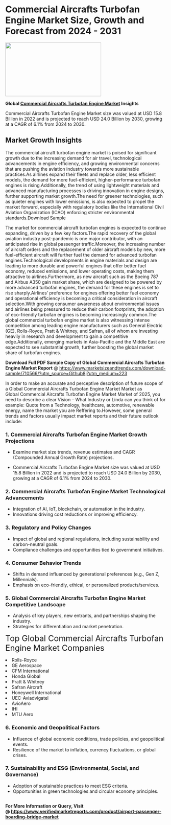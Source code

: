 <H1>Commercial Aircrafts Turbofan Engine Market Size, Growth and Forecast from 2024 - 2031</H1><img class="aligncenter size-medium wp-image-584254" src="https://thirdeyenews.in/wp-content/uploads/2024/09/Global-Market-Research-300x168.jpeg" alt="" width="300" height="168" /><p><strong>Global&nbsp;<a href="https://www.marketsizeandtrends.com/download-sample/710566/?utm_source=Github8j?utm_medium=223">Commercial Aircrafts Turbofan Engine Market</a> Insights</strong></p><p>Commercial Aircrafts Turbofan Engine Market size was valued at USD 15.8 Billion in 2022 and is projected to reach USD 24.0 Billion by 2030, growing at a CAGR of 6.1% from 2024 to 2030.</p><p><h2>Market Growth Insights</h2> <p>The commercial aircraft turbofan engine market is poised for significant growth due to the increasing demand for air travel, technological advancements in engine efficiency, and growing environmental concerns that are pushing the aviation industry towards more sustainable practices.As airlines expand their fleets and replace older, less efficient models, the demand for more fuel-efficient, higher-performance turbofan engines is rising.Additionally, the trend of using lightweight materials and advanced manufacturing processes is driving innovation in engine designs, further supporting market growth.The need for greener technologies, such as quieter engines with lower emissions, is also expected to propel the market forward, especially with regulatory bodies like the International Civil Aviation Organization (ICAO) enforcing stricter environmental standards.Download Sample</p> <p>The market for commercial aircraft turbofan engines is expected to continue expanding, driven by a few key factors.The rapid recovery of the global aviation industry post-pandemic is one major contributor, with an anticipated rise in global passenger traffic.Moreover, the increasing number of aircraft orders and the replacement of older aircraft models by new, more fuel-efficient aircraft will further fuel the demand for advanced turbofan engines.Technological developments in engine materials and design are leading to more durable and powerful engines that offer better fuel economy, reduced emissions, and lower operating costs, making them attractive to airlines.Furthermore, as new aircraft such as the Boeing 787 and Airbus A350 gain market share, which are designed to be powered by more advanced turbofan engines, the demand for these engines is set to rise sharply.Airlines’ preference for engines offering better fuel economy and operational efficiency is becoming a critical consideration in aircraft selection.With growing consumer awareness about environmental issues and airlines being pressured to reduce their carbon footprints, the adoption of eco-friendly turbofan engines is becoming increasingly common.The global commercial turbofan engine market is also witnessing intense competition among leading engine manufacturers such as General Electric (GE), Rolls-Royce, Pratt & Whitney, and Safran, all of whom are investing heavily in research and development to gain a competitive edge.Additionally, emerging markets in Asia-Pacific and the Middle East are expected to see substantial growth, further boosting the global market share of turbofan engines.</p><p><span class=""><strong>Download Full PDF Sample Copy of Global Commercial Aircrafts Turbofan Engine Market Report</strong> @ <a href="https://www.marketsizeandtrends.com/download-sample/710566/?utm_source=Github8j?utm_medium=223" target="_blank">https://www.marketsizeandtrends.com/download-sample/710566/?utm_source=Github8j?utm_medium=223</a></span></p><p>In order to make an accurate and perceptive description of future scope of a Global&nbsp;Commercial Aircrafts Turbofan Engine Market Market as Global&nbsp;Commercial Aircrafts Turbofan Engine Market Market of 2025, you need to describe a clear Vision &ndash; What Industry or Linda can you think of for example: Quote from a Technology, healthcare, automotive, renewable energy, name the market you are Reffering to.However, some general trends and factors usually impact market reports and their future outlook include:</p><h3>1.&nbsp;<strong>Commercial Aircrafts Turbofan Engine Market Growth Projections</strong></h3><ul><li>Examine market size trends, revenue estimates and CAGR (Compounded Annual Growth Rate) projections.</li><li><p>Commercial Aircrafts Turbofan Engine Market size was valued at USD 15.8 Billion in 2022 and is projected to reach USD 24.0 Billion by 2030, growing at a CAGR of 6.1% from 2024 to 2030.</p></li></ul><h3>2.&nbsp;<strong>Commercial Aircrafts Turbofan Engine Market Technological Advancements</strong></h3><ul><li>Integration of AI, IoT, blockchain, or automation in the industry.</li><li>Innovations driving cost reductions or improving efficiency.</li></ul><h3>3.&nbsp;<strong>Regulatory and Policy Changes</strong></h3><ul><li>Impact of global and regional regulations, including sustainability and carbon-neutral goals.</li><li>Compliance challenges and opportunities tied to government initiatives.</li></ul><h3>4.&nbsp;<strong>Consumer Behavior Trends</strong></h3><ul><li>Shifts in demand influenced by generational preferences (e.g., Gen Z, Millennials).</li><li>Emphasis on eco-friendly, ethical, or personalized products/services.</li></ul><h3>5.&nbsp;<strong>Global Commercial Aircrafts Turbofan Engine Market Competitive Landscape</strong></h3><ul><li>Analysis of key players, new entrants, and partnerships shaping the industry.</li><li>Strategies for differentiation and market penetration.</li></ul><p data-pm-slice="1 1 []"><span style="color: inherit; font-family: inherit; font-size: 25px;">Top Global Commercial Aircrafts Turbofan Engine Market Companies</span></p><div class="" data-test-id=""><p><li>Rolls-Royce</li><li> GE Aerospace</li><li> CFM International</li><li> Honda Global</li><li> Pratt & Whitney</li><li> Safran Aircraft</li><li> Honeywell International</li><li> UEC-Aviadvigatel</li><li> AvioAero</li><li> IHI</li><li> MTU Aero</li></p></div><h3>6.&nbsp;<strong>Economic and Geopolitical Factors</strong></h3><ul><li>Influence of global economic conditions, trade policies, and geopolitical events.</li><li>Resilience of the market to inflation, currency fluctuations, or global crises.</li></ul><h3>7.&nbsp;<strong>Sustainability and ESG (Environmental, Social, and Governance)</strong></h3><ul><li>Adoption of sustainable practices to meet ESG criteria.</li><li>Opportunities in green technologies and circular economy principles.</li></ul><h2><strong style="font-size: 14px;">For More Information or Query, Visit @&nbsp;</strong><a style="background-color: #ffffff; font-size: 14px;" href="https://www.marketsizeandtrends.com/report/commercial-aircrafts-turbofan-engine-market/" target="_blank">https://www.verifiedmarketreports.com/product/airport-passenger-boarding-bridge-market</a></h2>